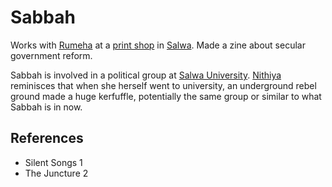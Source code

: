# Sabbah
Works with [Rumeha](Person/Rumeha.md) at a [print shop](Location/Commercial/AA-Xerox.md) in [Salwa](Location/Salwa.md). Made a zine about secular government reform.

Sabbah is involved in a political group at [Salwa University](Location/Education/Salwa%20University.md). [Nithiya](Person/Nithiya.md) reminisces that when she herself went to university, an underground rebel ground made a huge kerfuffle, potentially the same group or similar to what Sabbah is in now.

## References
- Silent Songs 1
- The Juncture 2
